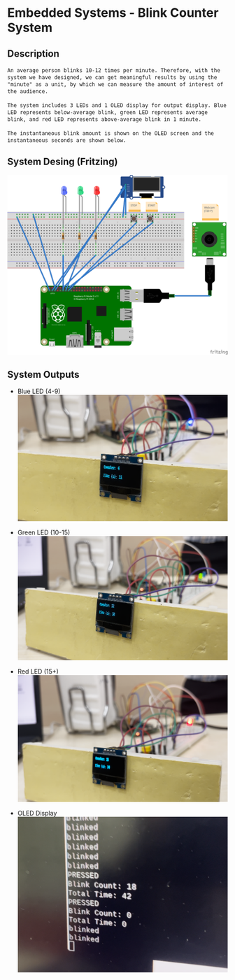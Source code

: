 # Embedded Systems - Blink Counter System

## Description
```
An average person blinks 10-12 times per minute. Therefore, with the system we have designed, we can get meaningful results by using the "minute" as a unit, by which we can measure the amount of interest of the audience.

The system includes 3 LEDs and 1 OLED display for output display. Blue LED represents below-average blink, green LED represents average blink, and red LED represents above-average blink in 1 minute.

The instantaneous blink amount is shown on the OLED screen and the instantaneous seconds are shown below.
```

## System Desing (Fritzing)

![Fritzing Design](images/fritzing.png)

## System Outputs

* Blue LED (4-9)
![Blue Led](images/blue_led.png)

* Green LED (10-15)
![Green Led](images/green_led.png)

* Red LED (15+)
![Red Led](images/red_led.png)

* OLED Display
![Oled Display](images/reset.png)

